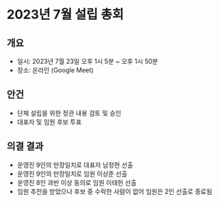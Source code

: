 # 2023년 7월 설립 총회

## 개요

- 일시: 2023년 7월 23일 오후 1시 5분 ~ 오후 1시 50분
- 장소: 온라인 (Google Meet)

## 안건

- 단체 설립을 위한 정관 내용 검토 및 승인
- 대표자 및 임원 후보 투표

## 의결 결과

- 운영진 9인의 만장일치로 대표자 남정현 선출
- 운영진 9인의 만장일치로 임원 이상준 선출
- 운영진 8인 과반 이상 동의로 임원 이태헌 선출
- 임원 추천을 받았으나 후보 중 수락한 사람이 없어 임원은 2인 선출로 종료됨

